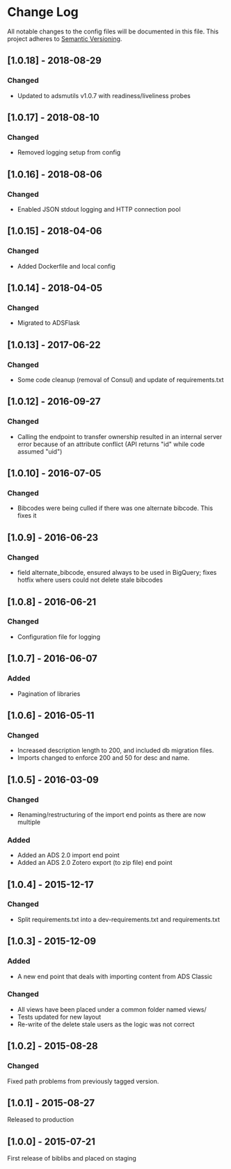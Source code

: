 # Change Log
All notable changes to the config files will be documented in this file.
This project adheres to [Semantic Versioning](http://semver.org/).

## [1.0.18] - 2018-08-29
### Changed
* Updated to adsmutils v1.0.7 with readiness/liveliness probes

## [1.0.17] - 2018-08-10
### Changed
* Removed logging setup from config

## [1.0.16] - 2018-08-06
### Changed
* Enabled JSON stdout logging and HTTP connection pool

## [1.0.15] - 2018-04-06
### Changed
* Added Dockerfile and local config

## [1.0.14] - 2018-04-05
### Changed
* Migrated to ADSFlask

## [1.0.13] - 2017-06-22
### Changed
* Some code cleanup (removal of Consul) and update of requirements.txt

## [1.0.12] - 2016-09-27
### Changed
  * Calling the endpoint to transfer ownership resulted in an internal server error because of an attribute conflict (API returns "id" while code assumed "uid")

## [1.0.10] - 2016-07-05
### Changed
  * Bibcodes were being culled if there was one alternate bibcode. This fixes it

## [1.0.9] - 2016-06-23
### Changed
  * field alternate_bibcode, ensured always to be used in BigQuery; fixes hotfix where users could not delete stale bibcodes

## [1.0.8] - 2016-06-21
### Changed
  * Configuration file for logging

## [1.0.7] - 2016-06-07
### Added
  * Pagination of libraries

## [1.0.6] - 2016-05-11
### Changed
  * Increased description length to 200, and included db migration files.
  * Imports changed to enforce 200 and 50 for desc and name.

## [1.0.5] - 2016-03-09
### Changed
  * Renaming/restructuring of the import end points as there are now multiple

### Added

  * Added an ADS 2.0 import end point
  * Added an ADS 2.0 Zotero export (to zip file) end point

## [1.0.4] - 2015-12-17
### Changed

  * Split requirements.txt into a dev-requirements.txt and requirements.txt

## [1.0.3] - 2015-12-09
### Added

  * A new end point that deals with importing content from ADS Classic

### Changed

  * All views have been placed under a common folder named views/
  * Tests updated for new layout
  * Re-write of the delete stale users as the logic was not correct

## [1.0.2] - 2015-08-28
### Changed

Fixed path problems from previously tagged version.

## [1.0.1] - 2015-08-27
Released to production

## [1.0.0] - 2015-07-21

First release of biblibs and placed on staging


